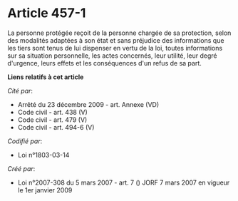 # Article 457-1

La personne protégée reçoit de la personne chargée de sa protection, selon des modalités adaptées à son état et sans
préjudice des informations que les tiers sont tenus de lui dispenser en vertu de la loi, toutes informations sur sa situation
personnelle, les actes concernés, leur utilité, leur degré d'urgence, leurs effets et les conséquences d'un refus de sa part.

**Liens relatifs à cet article**

_Cité par_:

  - Arrêté du 23 décembre 2009 - art. Annexe (VD)
  - Code civil - art. 438 (V)
  - Code civil - art. 479 (V)
  - Code civil - art. 494-6 (V)

_Codifié par_:

  - Loi n°1803-03-14

_Créé par_:

  - Loi n°2007-308 du 5 mars 2007 - art. 7 () JORF 7 mars 2007 en vigueur le 1er janvier 2009
